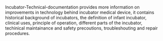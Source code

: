 Incubator-Technical-documentation provides more information on improvements in technology behind incubator medical device, it contains historical background of incubators, the definition of infant incubator, clinical uses, principle of operation, different parts of the incubator, techinical maintainance and safety precoutions, troubleshouting and repair procedures.
